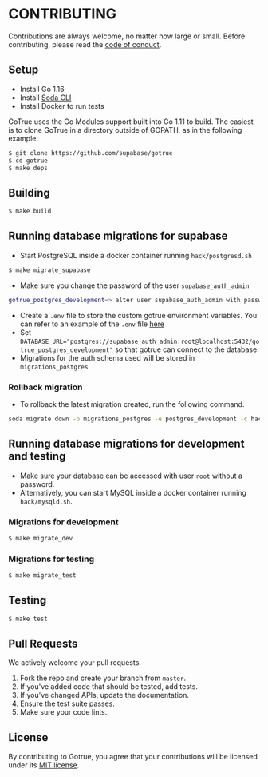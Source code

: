# CONTRIBUTING

Contributions are always welcome, no matter how large or small. Before contributing,
please read the [code of conduct](CODE_OF_CONDUCT.md).

## Setup

* Install Go 1.16
* Install [Soda CLI](https://gobuffalo.io/en/docs/db/toolbox)
* Install Docker to run tests

GoTrue uses the Go Modules support built into Go 1.11 to build. The easiest is to clone GoTrue in a directory outside of GOPATH, as in the following example:

```sh
$ git clone https://github.com/supabase/gotrue
$ cd gotrue
$ make deps
```

## Building

```sh
$ make build
```

## Running database migrations for supabase
- Start PostgreSQL inside a docker container running `hack/postgresd.sh`
```sh
$ make migrate_supabase
```
- Make sure you change the password of the user `supabase_auth_admin` 
```sh
gotrue_postgres_development=> alter user supabase_auth_admin with password 'PASSWORD';
```
- Create a `.env` file to store the custom gotrue environment variables. You can refer to an example of the `.env` file [here](hack/test.env)
- Set `DATABASE_URL="postgres://supabase_auth_admin:root@localhost:5432/gotrue_postgres_development"` so that gotrue can connect to the database.
- Migrations for the auth schema used will be stored in `migrations_postgres`

### Rollback migration
- To rollback the latest migration created, run the following command. 
```sh
soda migrate down -p migrations_postgres -e postgres_development -c hack/database.yml -d
```

## Running database migrations for development and testing

- Make sure your database can be accessed with user `root` without a password.
- Alternatively, you can start MySQL inside a docker container running `hack/mysqld.sh`.

### Migrations for development

```sh
$ make migrate_dev
```

### Migrations for testing

```sh
$ make migrate_test
```

## Testing

```sh
$ make test
```

## Pull Requests

We actively welcome your pull requests.

1. Fork the repo and create your branch from `master`.
2. If you've added code that should be tested, add tests.
3. If you've changed APIs, update the documentation.
4. Ensure the test suite passes.
5. Make sure your code lints.

## License

By contributing to Gotrue, you agree that your contributions will be licensed
under its [MIT license](LICENSE).
